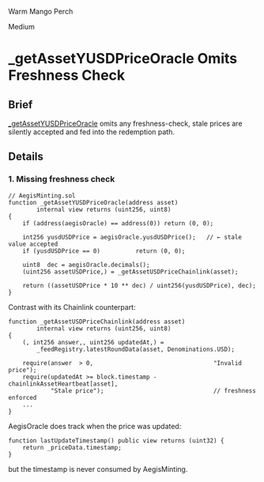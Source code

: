Warm Mango Perch

Medium

# _getAssetYUSDPriceOracle Omits Freshness Check

## Brief

 [_getAssetYUSDPriceOracle](https://github.com/sherlock-audit/2025-04-aegis-op-grant/blob/main/aegis-contracts/contracts/AegisMinting.sol#L817) omits any freshness-check, stale prices are silently accepted and fed into the redemption path. 

## Details

### 1. Missing freshness check

```solidity
// AegisMinting.sol
function _getAssetYUSDPriceOracle(address asset)
        internal view returns (uint256, uint8)
{
    if (address(aegisOracle) == address(0)) return (0, 0);

    int256 yusdUSDPrice = aegisOracle.yusdUSDPrice();   // ← stale value accepted
    if (yusdUSDPrice == 0)          return (0, 0);

    uint8  dec = aegisOracle.decimals();
    (uint256 assetUSDPrice,) = _getAssetUSDPriceChainlink(asset);

    return ((assetUSDPrice * 10 ** dec) / uint256(yusdUSDPrice), dec);
}

```

Contrast with its Chainlink counterpart:

```solidity
function _getAssetUSDPriceChainlink(address asset)
        internal view returns (uint256, uint8)
{
    (, int256 answer,, uint256 updatedAt,) =
        _feedRegistry.latestRoundData(asset, Denominations.USD);

    require(answer  > 0,                                  "Invalid price");
    require(updatedAt >= block.timestamp - chainlinkAssetHeartbeat[asset],
            "Stale price");                               // freshness enforced
    ...
}

```

AegisOracle does track when the price was updated:

```solidity
function lastUpdateTimestamp() public view returns (uint32) {
    return _priceData.timestamp;
}

```

but the timestamp is never consumed by AegisMinting.